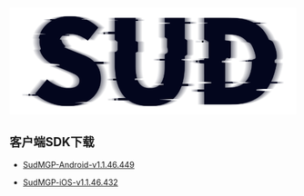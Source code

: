 #

![SUD](../../Resource/logo.png)

## 客户端SDK下载
- [SudMGP-Android-v1.1.46.449](https://github.com/SudTechnology/sud-mgp-android/releases/tag/v1.1.46.449)

- [SudMGP-iOS-v1.1.46.432](https://github.com/SudTechnology/sud-mgp-ios/releases/tag/v1.1.46.432)
